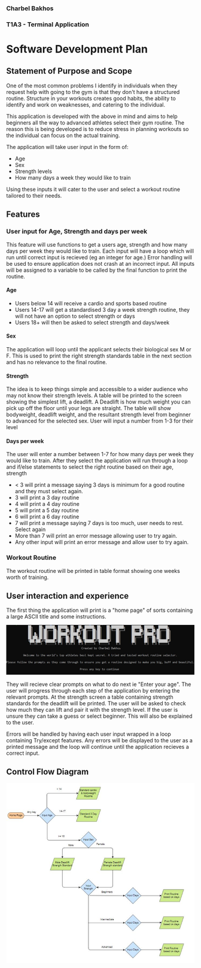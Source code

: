 ### Charbel Bakhos
### T1A3 - Terminal Application

# Software Development Plan


## Statement of Purpose and Scope
One of the most common problems I identify in individuals when they request help with going to the gym is that they don't have a structured routine. Structure in your workouts creates good habits, the ability to identify and work on weaknesses, and catering to the individual.

This application is developed with the above in mind and aims to help beginners all the way to advanced athletes select their gym routine. The reason this is being developed is to reduce stress in planning workouts so the individual can focus on the actual training. 

The application will take user input in the form of:
* Age
* Sex
* Strength levels
* How many days a week they would like to train

Using these inputs it will cater to the user and select a workout routine tailored to their needs.

## Features
### User input for Age, Strength and days per week
This feature will use functions to get a users age, strength and how many days per week they would like to train. Each input will have a loop which will run until correct input is recieved (eg an integer for age.) Error handling will be used to ensure application does not crash at an incorrect input.
All inputs will be assigned to a variable to be called by the final function to print the routine.
#### Age
* Users below 14 will receive a cardio and sports based routine
* Users 14-17 will get a standardised 3 day a week strength routine, they will not have an option to select strength or days
* Users 18+ will then be asked to select strength and days/week
#### Sex
The application will loop until the applicant selects their biological sex M or F. This is used to print the right strength standards table in the next section and has no relevance to the final routine.
#### Strength
The idea is to keep things simple and accessible to a wider audience who may not know their strength levels. A table will be printed to the screen showing the simplest lift, a deadlift. A Deadlift is how much weight you can pick up off the floor until your legs are straight. The table will show bodyweight, deadlift weight, and the resultant strength level from beginner to advanced for the selected sex. User will input a number from 1-3 for their level
#### Days per week
The user will enter a number between 1-7 for how many days per week they would like to train.
After they select the application will run through a loop and if/else statements to select the right routine based on their age, strength 
* < 3 will print a message saying 3 days is minimum for a good routine and they must select again.
* 3 will print a 3 day routine
* 4 will print a 4 day routine
* 5 will print a 5 day routine
* 6 will print a 6 day routine
* 7 will print a message saying 7 days is too much, user needs to rest. Select again
* More than 7 will print an error message allowing user to try again.
* Any other input will print an error message and allow user to try again.

### Workout Routine
The workout routine will be printed in table format showing one weeks worth of training.

## User interaction and experience
The first thing the application will print is a "home page" of sorts containing a large ASCII title and some instructions. 

![](/data/homePage.JPG)

They will recieve clear prompts on what to do next ie "Enter your age". The user will progress through each step of the application by entering the relevant prompts.
At the strength screen a table containing strength standards for the deadlift will be printed. The user will be asked to check how much they can lift and pair it with the strength level. If the user is unsure they can take a guess or select beginner. This will also be explained to the user.

Errors will be handled by having each user input wrapped in a loop containing Try/except features. Any errors will be displayed to the user as a printed message and the loop will continue until the application recieves a correct input.

## Control Flow Diagram

![Control Flow Diagram](/data/control_flow_diagram.JPG)